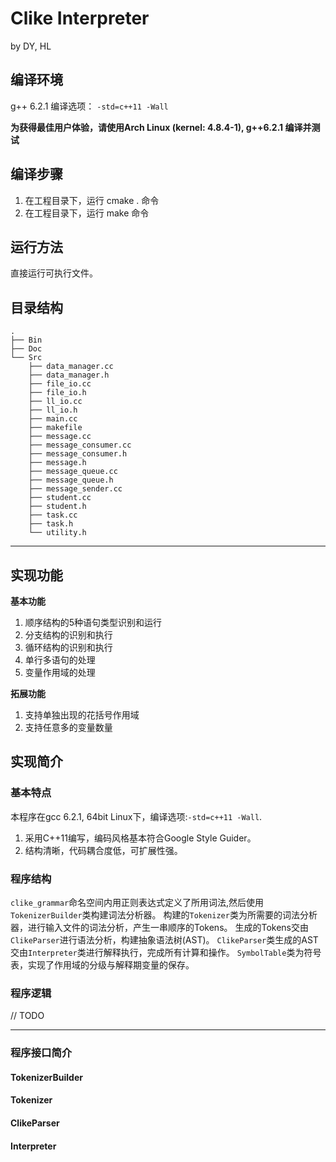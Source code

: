 
Clike Interpreter
===============================

by DY, HL


## 编译环境
g++ 6.2.1
编译选项： `-std=c++11 -Wall`

**为获得最佳用户体验，请使用Arch Linux (kernel: 4.8.4-1), g++6.2.1 编译并测试**

## 编译步骤
1. 在工程目录下，运行 cmake . 命令
2. 在工程目录下，运行 make 命令

## 运行方法
直接运行可执行文件。


## 目录结构
    .
    ├── Bin
    ├── Doc
    └── Src
        ├── data_manager.cc
        ├── data_manager.h
        ├── file_io.cc
        ├── file_io.h
        ├── ll_io.cc
        ├── ll_io.h
        ├── main.cc
        ├── makefile
        ├── message.cc
        ├── message_consumer.cc
        ├── message_consumer.h
        ├── message.h
        ├── message_queue.cc
        ├── message_queue.h
        ├── message_sender.cc
        ├── student.cc
        ├── student.h
        ├── task.cc
        ├── task.h
        └── utility.h

---------------------------------------------------------------

## 实现功能

**基本功能**
1. 顺序结构的5种语句类型识别和运行
2. 分支结构的识别和执行
3. 循环结构的识别和执行
4. 单行多语句的处理
5. 变量作用域的处理

**拓展功能**
1. 支持单独出现的花括号作用域
2. 支持任意多的变量数量

## 实现简介

### 基本特点
本程序在gcc 6.2.1, 64bit Linux下，编译选项:`-std=c++11 -Wall`.

1. 采用C++11编写，编码风格基本符合Google Style Guider。
2. 结构清晰，代码耦合度低，可扩展性强。

### 程序结构
`clike_grammar`命名空间内用正则表达式定义了所用词法,然后使用`TokenizerBuilder`类构建词法分析器。
构建的`Tokenizer`类为所需要的词法分析器，进行输入文件的词法分析，产生一串顺序的Tokens。
生成的Tokens交由`ClikeParser`进行语法分析，构建抽象语法树(AST)。
`ClikeParser`类生成的AST交由`Interpreter`类进行解释执行，完成所有计算和操作。
`SymbolTable`类为符号表，实现了作用域的分级与解释期变量的保存。

### 程序逻辑
// TODO

---------------------------------------------------------------

### 程序接口简介

#### TokenizerBuilder

#### Tokenizer

#### ClikeParser

#### Interpreter

